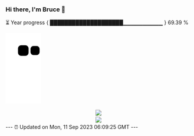 ### Hi there, I'm Bruce 👋
⏳ Year progress { ████████████████████▁▁▁▁▁▁▁▁▁▁ } 69.39 %

![](https://raw.githubusercontent.com/Swiftie13st/Swiftie13st/main/assets/github-contribution-grid-snake.svg)


<div align="center"> <img src="https://metrics.lecoq.io/Swiftie13st?template=classic&config.timezone=Asia%2FShanghai"> </div>

<div align="center"> <img src="https://github-readme-streak-stats.herokuapp.com/?user=Swiftie13st" /> </div>
---
⏰ Updated on Mon, 11 Sep 2023 06:09:25 GMT
---


